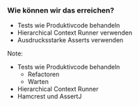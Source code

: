 
### Wie können wir das erreichen?

<!-- .slide: data-background="img/background-orange-orig.jpg" -->

- Tests wie Produktivcode behandeln
- Hierarchical Context Runner verwenden
- Ausdrucksstarke Asserts verwenden

Note:
- Tests wie Produktivcode behandeln
	- Refactoren
	- Warten
- Hierarchical Context Runner
- Hamcrest und AssertJ